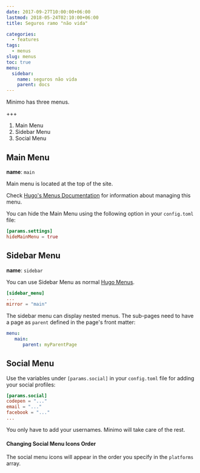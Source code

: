 ```yaml
---
date: 2017-09-27T10:00:00+06:00
lastmod: 2018-05-24T02:10:00+06:00
title: Seguros ramo "não vida"

categories:
  - features
tags:
  - menus
slug: menus
toc: true
menu:
  sidebar:
    name: seguros não vida
    parent: docs
---
```

Minimo has three menus.

 +++
1. Main Menu
2. Sidebar Menu
3. Social Menu

## Main Menu

**name**: `main`

Main menu is located at the top of the site.

Check [Hugo's Menus Documentation](https://gohugo.io/content-management/menus/) for information about managing this menu.

You can hide the Main Menu using the following option in your `config.toml` file:

```toml
[params.settings]
hideMainMenu = true
```

## Sidebar Menu

**name**: `sidebar`


You can use Sidebar Menu as normal [Hugo Menus](https://gohugo.io/content-management/menus/).



```toml
[sidebar_menu]
...
mirror = "main"
```

The sidebar menu can display nested menus. The sub-pages need to have a page as `parent` defined in the page's front matter:

```yaml
menu:
   main:
      parent: myParentPage
```

## Social Menu



Use the variables under `[params.social]` in your `config.toml` file for adding your social profiles:

```toml
[params.social]
codepen = "..."
email = "..."
facebook = "..."
...
```

You only have to add your usernames. Minimo will take care of the rest.

#### Changing Social Menu Icons Order



The social menu icons will appear in the order you specify in the `platforms` array.
